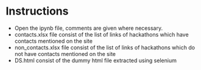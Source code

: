 # Instructions

- Open the ipynb file, comments are given where necessary.
- contacts.xlsx file consist of the list of links of hackathons which have contacts mentioned on the site
- non_contacts.xlsx file consist of the list of links of hackathons which  do not have contacts mentioned on the site
- DS.html consist of the dummy html file extracted using selenium
